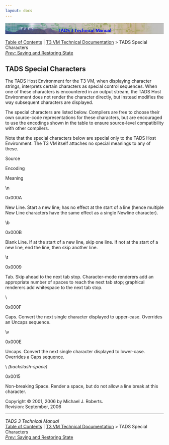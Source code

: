 ```yaml
---
layout: docs
---
```



<img src="../topbar.jpg" data-border="0" />





<a href="../toc.html" class="nav">Table of Contents</a> \|
<a href="../t3spec.html" class="nav">T3 VM Technical Documentation</a> \>
TADS Special Characters  
<span class="navnp"><a href="save.html" class="nav"><em>Prev:</em> Saving and Restoring
State</a>     </span>





## TADS Special Characters

The TADS Host Environment for the T3 VM, when displaying character
strings, interprets certain characters as special control sequences.
When one of these characters is encountered in an output stream, the
TADS Host Environment does not render the character directly, but
instead modifies the way subsequent characters are displayed.

The special characters are listed below. Compilers are free to choose
their own source-code representations for these characters, but are
encouraged to use the encodings shown in the table to ensure
source-level compatibility with other compilers.

Note that the special characters below are special only to the TADS Host
Environment. The T3 VM itself attaches no special meanings to any of
these.

Source

Encoding

Meaning

\n

0x000A

New Line. Start a new line; has no effect at the start of a line (hence
multiple New Line characters have the same effect as a single Newline
character).

\b

0x000B

Blank Line. If at the start of a new line, skip one line. If not at the
start of a new line, end the line, then skip another line.

\t

0x0009

Tab. Skip ahead to the next tab stop. Character-mode renderers add an
appropriate number of spaces to reach the next tab stop; graphical
renderers add whitespace to the next tab stop.

\\

0x000F

Caps. Convert the next single character displayed to upper-case.
Overrides an Uncaps sequence.

\v

0x000E

Uncaps. Convert the next single character displayed to lower-case.
Overrides a Caps sequence.

\\ *(backslash-space)*

0x0015

Non-breaking Space. Render a space, but do not allow a line break at
this character.



Copyright © 2001, 2006 by Michael J. Roberts.  
Revision: September, 2006





------------------------------------------------------------------------



*TADS 3 Technical Manual*  
<a href="../toc.html" class="nav">Table of Contents</a> \|
<a href="../t3spec.html" class="nav">T3 VM Technical Documentation</a> \>
TADS Special Characters  
<span class="navnp"><a href="save.html" class="nav"><em>Prev:</em> Saving and Restoring
State</a>     </span>


